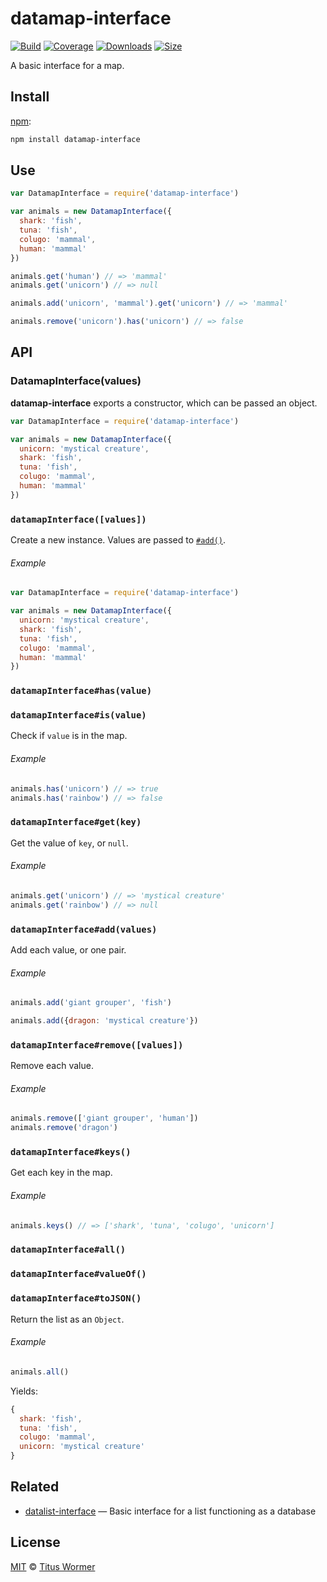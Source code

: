 # datamap-interface

[![Build][build-badge]][build]
[![Coverage][coverage-badge]][coverage]
[![Downloads][downloads-badge]][downloads]
[![Size][size-badge]][size]

A basic interface for a map.

## Install

[npm][]:

```sh
npm install datamap-interface
```

## Use

```js
var DatamapInterface = require('datamap-interface')

var animals = new DatamapInterface({
  shark: 'fish',
  tuna: 'fish',
  colugo: 'mammal',
  human: 'mammal'
})

animals.get('human') // => 'mammal'
animals.get('unicorn') // => null

animals.add('unicorn', 'mammal').get('unicorn') // => 'mammal'

animals.remove('unicorn').has('unicorn') // => false
```

## API

### DatamapInterface(values)

**datamap-interface** exports a constructor, which can be passed an object.

```js
var DatamapInterface = require('datamap-interface')

var animals = new DatamapInterface({
  unicorn: 'mystical creature',
  shark: 'fish',
  tuna: 'fish',
  colugo: 'mammal',
  human: 'mammal'
})
```

### `datamapInterface([values])`

Create a new instance.
Values are passed to [`#add()`][add].

###### Example

```js
var DatamapInterface = require('datamap-interface')

var animals = new DatamapInterface({
  unicorn: 'mystical creature',
  shark: 'fish',
  tuna: 'fish',
  colugo: 'mammal',
  human: 'mammal'
})
```

### `datamapInterface#has(value)`

### `datamapInterface#is(value)`

Check if `value` is in the map.

###### Example

```js
animals.has('unicorn') // => true
animals.has('rainbow') // => false
```

### `datamapInterface#get(key)`

Get the value of `key`, or `null`.

###### Example

```js
animals.get('unicorn') // => 'mystical creature'
animals.get('rainbow') // => null
```

### `datamapInterface#add(values)`

Add each value, or one pair.

###### Example

```js
animals.add('giant grouper', 'fish')

animals.add({dragon: 'mystical creature'})
```

### `datamapInterface#remove([values])`

Remove each value.

###### Example

```js
animals.remove(['giant grouper', 'human'])
animals.remove('dragon')
```

### `datamapInterface#keys()`

Get each key in the map.

###### Example

```js
animals.keys() // => ['shark', 'tuna', 'colugo', 'unicorn']
```

### `datamapInterface#all()`

### `datamapInterface#valueOf()`

### `datamapInterface#toJSON()`

Return the list as an `Object`.

###### Example

```js
animals.all()
```

Yields:

```js
{
  shark: 'fish',
  tuna: 'fish',
  colugo: 'mammal',
  unicorn: 'mystical creature'
}
```

## Related

*   [datalist-interface](https://github.com/wooorm/datalist-interface)
    — Basic interface for a list functioning as a database

## License

[MIT][license] © [Titus Wormer][author]

<!-- Definitions -->

[build-badge]: https://img.shields.io/travis/wooorm/datamap-interface.svg

[build]: https://travis-ci.org/wooorm/datamap-interface

[coverage-badge]: https://img.shields.io/codecov/c/github/wooorm/datamap-interface.svg

[coverage]: https://codecov.io/github/wooorm/datamap-interface

[downloads-badge]: https://img.shields.io/npm/dm/datamap-interface.svg

[downloads]: https://www.npmjs.com/package/datamap-interface

[size-badge]: https://img.shields.io/bundlephobia/minzip/datamap-interface.svg

[size]: https://bundlephobia.com/result?p=datamap-interface

[npm]: https://docs.npmjs.com/cli/install

[license]: license

[author]: https://wooorm.com

[add]: #datamapinterfaceaddvalues
